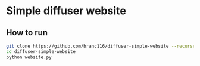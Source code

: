 # Simple diffuser website

## How to run

```bash
git clone https://github.com/branc116/diffuser-simple-website --recurse
cd diffuser-simple-website
python website.py